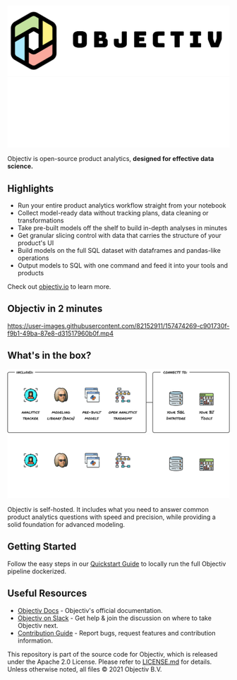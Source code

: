 ![Objectiv Logo](./assets/img/logo-objectiv-large.svg#gh-light-mode-only "Objectiv Logo")
![Objectiv Logo](./assets/img/logo-objectiv-large-dark.svg#gh-dark-mode-only "Objectiv Logo")

Objectiv is open-source product analytics, **designed for effective data science.**

## Highlights
* Run your entire product analytics workflow straight from your notebook
* Collect model-ready data without tracking plans, data cleaning or transformations
* Take pre-built models off the shelf to build in-depth analyses in minutes
* Get granular slicing control with data that carries the structure of your product's UI
* Build models on the full SQL dataset with dataframes and pandas-like operations
* Output models to SQL with one command and feed it into your tools and products

Check out [objectiv.io](https://www.objectiv.io) to learn more.

## Objectiv in 2 minutes

https://user-images.githubusercontent.com/82152911/157474269-c901730f-f9b1-49ba-87e8-d31517960b0f.mp4

## What's in the box?
![Objectiv Stack](./assets/img/objectiv-stack.svg#gh-light-mode-only "Objectiv Stack")
![Objectiv Stack](./assets/img/objectiv-stack-dark.svg#gh-dark-mode-only "Objectiv Stack")

Objectiv is self-hosted. It includes what you need to answer common product analytics questions with speed and precision, while
providing a solid foundation for advanced modeling. 

## Getting Started

Follow the easy steps in our [Quickstart Guide](https://objectiv.io/docs/home/quickstart-guide) to locally run the full Objectiv pipeline dockerized.

## Useful Resources

* [Objectiv Docs](https://www.objectiv.io/docs) - Objectiv's official documentation.
* [Objectiv on Slack](https://join.slack.com/t/objectiv-io/shared_invite/zt-u6xma89w-DLDvOB7pQer5QUs5B_~5pg) - Get help & join the discussion on where to take Objectiv next.
* [Contribution Guide](https://www.objectiv.io/docs/home/the-project/contribute) - Report bugs, request features and contribution information.


This repository is part of the source code for Objectiv, which is released under the Apache 2.0 License. Please refer to [LICENSE.md](LICENSE.md) for details. Unless otherwise noted, all files © 2021 Objectiv B.V.

